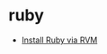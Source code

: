 ruby
====

- [Install Ruby via RVM](https://github.com/mlin6436/eden/blob/master/ruby/install%20ruby%20via%20rvm.md)
